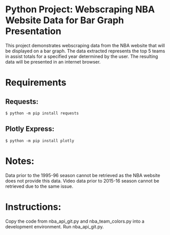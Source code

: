# Python Project: Webscraping NBA Website Data for Bar Graph Presentation
This project demonstrates webscraping data from the NBA website that will be displayed on a bar graph.
The data extracted represents the top 5 teams in assist totals for a specified year determined by the user.
The resulting data will be presented in an internet browser.

# Requirements
## Requests:
```
$ python -m pip install requests
```

## Plotly Express:
```
$ python -m pip install plotly
```

# Notes:
Data prior to the 1995-96 season cannot be retrieved as the NBA website does not provide this data.
Video data prior to 2015-16 season cannot be retrieved due to the same issue.

# Instructions:
Copy the code from nba_api_git.py and nba_team_colors.py into a development environment.
Run nba_api_git.py.